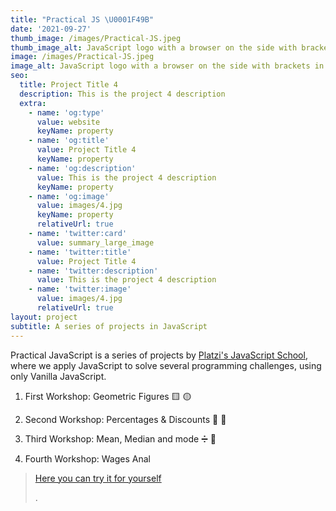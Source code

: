 ```yaml
---
title: "Practical JS \U0001F49B"
date: '2021-09-27'
thumb_image: /images/Practical-JS.jpeg
thumb_image_alt: JavaScript logo with a browser on the side with brackets in it.
image: /images/Practical-JS.jpeg
image_alt: JavaScript logo with a browser on the side with brackets in it.
seo:
  title: Project Title 4
  description: This is the project 4 description
  extra:
    - name: 'og:type'
      value: website
      keyName: property
    - name: 'og:title'
      value: Project Title 4
      keyName: property
    - name: 'og:description'
      value: This is the project 4 description
      keyName: property
    - name: 'og:image'
      value: images/4.jpg
      keyName: property
      relativeUrl: true
    - name: 'twitter:card'
      value: summary_large_image
    - name: 'twitter:title'
      value: Project Title 4
    - name: 'twitter:description'
      value: This is the project 4 description
    - name: 'twitter:image'
      value: images/4.jpg
      relativeUrl: true
layout: project
subtitle: A series of projects in JavaScript
---
```

Practical JavaScript is a series of projects by [Platzi's JavaScript School](https://platzi.com/escuela-javascript/), where we apply JavaScript to solve several programming challenges, using only Vanilla JavaScript.

1.  First Workshop: Geometric Figures 🟨 🟡

2.  Second Workshop: Percentages & Discounts 🧮 🤑

3.  Third Workshop: Mean, Median and mode ➗ 💛

4.  Fourth Workshop: Wages Anal

> [Here you can try it for yourself](https://emlez.github.io/Practical-JS/)
>
> .
